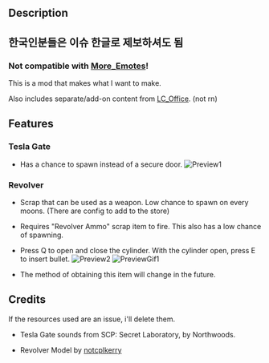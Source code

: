 ## Description
## 한국인분들은 이슈 한글로 제보하셔도 됨
### Not compatible with [More_Emotes](https://thunderstore.io/c/lethal-company/p/Sligili/More_Emotes/)!

This is a mod that makes what I want to make.

Also includes separate/add-on content from [LC_Office](https://thunderstore.io/c/lethal-company/p/Piggy/LC_Office/). (not rn)

## Features

### Tesla Gate
- Has a chance to spawn instead of a secure door.
![Preview1](https://i.imgur.com/hvGazNs.png)

### Revolver
- Scrap that can be used as a weapon. Low chance to spawn on every moons. (There are config to add to the store)
- Requires "Revolver Ammo" scrap item to fire. This also has a low chance of spawning.
- Press Q to open and close the cylinder. With the cylinder open, press E to insert bullet.
![Preview2](https://i.imgur.com/wacPXok.png)
![PreviewGif1](https://i.imgur.com/9ohaonq.gif)

- The method of obtaining this item will change in the future.

## Credits

If the resources used are an issue, i'll delete them.

- Tesla Gate sounds from SCP: Secret Laboratory, by Northwoods.

- Revolver Model by [notcplkerry](https://sketchfab.com/3d-models/low-poly-python-revolver-80be25747ad244e198b889a40e55cec7)
